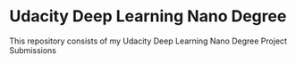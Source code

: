# Udacity Deep Learning Nano Degree 
This repository consists of my Udacity Deep Learning Nano Degree Project Submissions
